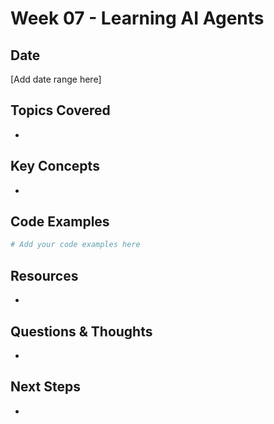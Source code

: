 # Week 07 - Learning AI Agents

## Date
[Add date range here]

## Topics Covered
- 

## Key Concepts
- 

## Code Examples
```python
# Add your code examples here
```

## Resources
- 

## Questions & Thoughts
- 

## Next Steps
- 
